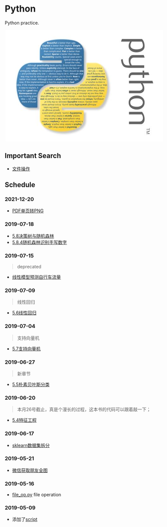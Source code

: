 # Python
Python practice.

<p align='center'>
<img src='bg.png'>
</p>

## Important Search

- [文件操作](./script/file_op.py)


## Schedule



### 2021-12-20

- [PDF单页转PNG](./projects/pdf2Img)

### 2019-07-18

- [5.8决策树与随机森林](./projects/handbook/05_8.py)
- [5.8.4随机森林识别手写数字](./projects/handbook/05_8_4.py)

### 2019-07-15
> deprecated

- [线性模型预测自行车流量](./projects/handbook/05_6_4.py)

### 2019-07-09
> 线性回归

- [5.6线性回归](./projects/handbook/05_6.py)

### 2019-07-04
> 支持向量机

- [5.7支持向量机](./projects/handbook/05_7.py)

### 2019-06-27
> 新章节

- [5.5朴素贝叶斯分类](./projects/handbook/05_5.py)

### 2019-06-20
> 本月26号截止，真是个漫长的过程，这本书的代码可以跟着敲一下；

- [5.4特征工程](./projects/handbook/05_4.py)

### 2019-06-17

- [sklearn数据集拆分](./projects/handbook/05_3_2.py)

### 2019-05-21

- [微信获取朋友全图](./script/wechat_friends.py)

### 2019-05-16

- [file_op.py](./script/file_op.py)
    file operation

### 2019-05-09

- 添加了[script](./script)

